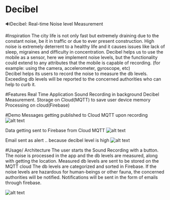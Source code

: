 # Decibel

🔊Decibel: Real-time Noise level Measurement


#Inspiration
The city life is not only fast but extremely draining due to the constant noise, be it in traffic or due to ever present construction.
High noise is extremely deterrent to a healthy life and it causes issues like lack of sleep, migraines and difficulty in concentration.
Decibel helps us to use the mobile as a sensor, here we implement noise levels, but the functionality could extend to any attributes that the mobile is capable of recording. (for example: using the camera, accelerometer, gyroscope, etc)  
Decibel helps its users to record the noise to measure the db levels. Exceeding db levels will be reported to the concerned authorities who can help to curb it.

#Features
Real Time Application
Sound Recording in background
Decibel Measurement.
Storage on Cloud(MQTT) to save user device memory
Processing on cloud(Firebase)

#Demo
Messages getting published to Cloud MQTT upon recording
![alt text](https://github.com/Mphis/Decibel/blob/master/websocket.png)



Data getting sent to Firebase from Cloud MQTT 
![alt text](https://github.com/Mphis/Decibel/blob/master/mqtt.png)




Email sent as alert .. because decibel level is high
![alt text](https://github.com/Mphis/Decibel/blob/master/email.png)

#Usage/ Architecture
The user starts the Sound Recording with a button.
The noise is processed in the app and the db levels are measured, along with getting the location.
Measured db levels are sent to be stored on the MQTT cloud
The db levels are categorized and sorted in Firebase.
If the noise levels are hazardous for human-beings or other fauna, the concerned authorities will be notified.
Notifications will be sent in the form of emails through firebase.

![alt text](https://github.com/Mphis/Decibel/blob/master/architecture.png)








